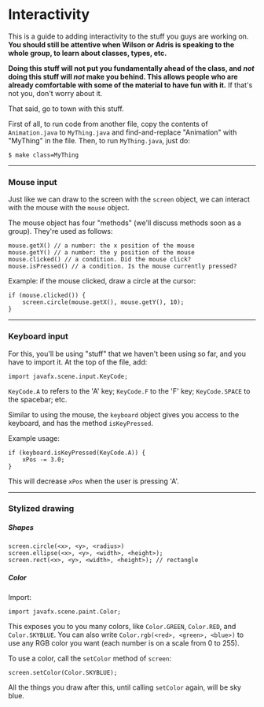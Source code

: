 # Interactivity

This is a guide to adding interactivity to the stuff you guys are
working on. __You should still be attentive when Wilson or Adris is
speaking to the whole group, to learn about classes, types, etc.__

__Doing this stuff will not put you fundamentally ahead of the class, and
*not* doing this stuff will *not* make you behind. This allows people who
are already comfortable with some of the material to have fun with
it.__ If that's not you, don't worry about it.

That said, go to town with this stuff.

First of all, to run code from another file, copy the contents of
`Animation.java` to `MyThing.java` and find-and-replace "Animation" with
"MyThing" in the file. Then, to run `MyThing.java`, just do:

    $ make class=MyThing

---
### Mouse input

Just like we can draw to the screen with the `screen` object, we can
interact with the mouse with the `mouse` object.

The mouse object has four "methods" (we'll discuss methods soon as a
group). They're used as follows:

    mouse.getX() // a number: the x position of the mouse
    mouse.getY() // a number: the y position of the mouse
    mouse.clicked() // a condition. Did the mouse click?
    mouse.isPressed() // a condition. Is the mouse currently pressed?

Example: if the mouse clicked, draw a circle at the cursor:

    if (mouse.clicked()) {
        screen.circle(mouse.getX(), mouse.getY(), 10);
    }

---
### Keyboard input

For this, you'll be using "stuff" that we haven't been using so far,
and you have to import it. At the top of the file, add:

    import javafx.scene.input.KeyCode;

`KeyCode.A` to refers to the 'A' key; `KeyCode.F` to the 'F' key;
`KeyCode.SPACE` to the spacebar; etc.

Similar to using the mouse, the `keyboard` object gives you access to
the keyboard, and has the method `isKeyPressed`.

Example usage:

    if (keyboard.isKeyPressed(KeyCode.A)) {
        xPos -= 3.0;
    }

This will decrease `xPos` when the user is pressing 'A'.

---
### Stylized drawing

##### Shapes

    screen.circle(<x>, <y>, <radius>)
    screen.ellipse(<x>, <y>, <width>, <height>);
    screen.rect(<x>, <y>, <width>, <height>); // rectangle

##### Color

Import:

    import javafx.scene.paint.Color;

This exposes you to you many colors, like `Color.GREEN`, `Color.RED`, and
`Color.SKYBLUE`. You can also write `Color.rgb(<red>, <green>, <blue>)` to
use any RGB color you want (each number is on a scale from 0 to 255).

To use a color, call the `setColor` method of `screen`:

    screen.setColor(Color.SKYBLUE);

All the things you draw after this, until calling `setColor` again,
will be sky blue.
